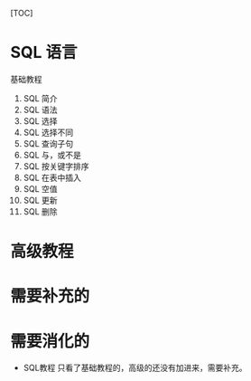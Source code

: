 [TOC]

# SQL 语言

基础教程

1. SQL 简介
2. SQL 语法
3. SQL 选择
4. SQL 选择不同
5. SQL 查询子句
6. SQL 与，或不是
7. SQL 按关键字排序
8. SQL 在表中插入
9. SQL 空值
10. SQL 更新
11. SQL 删除

# 高级教程







# 需要补充的





# 需要消化的

- SQL教程 只看了基础教程的，高级的还没有加进来，需要补充。

